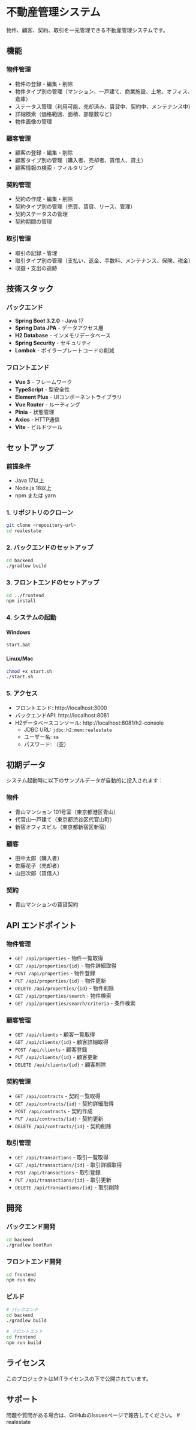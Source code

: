 # 不動産管理システム

物件、顧客、契約、取引を一元管理できる不動産管理システムです。

## 機能

### 物件管理
- 物件の登録・編集・削除
- 物件タイプ別の管理（マンション、一戸建て、商業施設、土地、オフィス、倉庫）
- ステータス管理（利用可能、売却済み、賃貸中、契約中、メンテナンス中）
- 詳細検索（価格範囲、面積、部屋数など）
- 物件画像の管理

### 顧客管理
- 顧客の登録・編集・削除
- 顧客タイプ別の管理（購入者、売却者、賃借人、貸主）
- 顧客情報の検索・フィルタリング

### 契約管理
- 契約の作成・編集・削除
- 契約タイプ別の管理（売買、賃貸、リース、管理）
- 契約ステータスの管理
- 契約期間の管理

### 取引管理
- 取引の記録・管理
- 取引タイプ別の管理（支払い、返金、手数料、メンテナンス、保険、税金）
- 収益・支出の追跡

## 技術スタック

### バックエンド
- **Spring Boot 3.2.0** - Java 17
- **Spring Data JPA** - データアクセス層
- **H2 Database** - インメモリデータベース
- **Spring Security** - セキュリティ
- **Lombok** - ボイラープレートコードの削減

### フロントエンド
- **Vue 3** - フレームワーク
- **TypeScript** - 型安全性
- **Element Plus** - UIコンポーネントライブラリ
- **Vue Router** - ルーティング
- **Pinia** - 状態管理
- **Axios** - HTTP通信
- **Vite** - ビルドツール

## セットアップ

### 前提条件
- Java 17以上
- Node.js 18以上
- npm または yarn

### 1. リポジトリのクローン
```bash
git clone <repository-url>
cd realestate
```

### 2. バックエンドのセットアップ
```bash
cd backend
./gradlew build
```

### 3. フロントエンドのセットアップ
```bash
cd ../frontend
npm install
```

### 4. システムの起動

#### Windows
```bash
start.bat
```

#### Linux/Mac
```bash
chmod +x start.sh
./start.sh
```

### 5. アクセス
- フロントエンド: http://localhost:3000
- バックエンドAPI: http://localhost:8081
- H2データベースコンソール: http://localhost:8081/h2-console
  - JDBC URL: `jdbc:h2:mem:realestate`
  - ユーザー名: `sa`
  - パスワード: （空）

## 初期データ

システム起動時に以下のサンプルデータが自動的に投入されます：

### 物件
- 青山マンション 101号室（東京都港区青山）
- 代官山一戸建て（東京都渋谷区代官山町）
- 新宿オフィスビル（東京都新宿区新宿）

### 顧客
- 田中太郎（購入者）
- 佐藤花子（売却者）
- 山田次郎（賃借人）

### 契約
- 青山マンションの賃貸契約

## API エンドポイント

### 物件管理
- `GET /api/properties` - 物件一覧取得
- `GET /api/properties/{id}` - 物件詳細取得
- `POST /api/properties` - 物件登録
- `PUT /api/properties/{id}` - 物件更新
- `DELETE /api/properties/{id}` - 物件削除
- `GET /api/properties/search` - 物件検索
- `GET /api/properties/search/criteria` - 条件検索

### 顧客管理
- `GET /api/clients` - 顧客一覧取得
- `GET /api/clients/{id}` - 顧客詳細取得
- `POST /api/clients` - 顧客登録
- `PUT /api/clients/{id}` - 顧客更新
- `DELETE /api/clients/{id}` - 顧客削除

### 契約管理
- `GET /api/contracts` - 契約一覧取得
- `GET /api/contracts/{id}` - 契約詳細取得
- `POST /api/contracts` - 契約作成
- `PUT /api/contracts/{id}` - 契約更新
- `DELETE /api/contracts/{id}` - 契約削除

### 取引管理
- `GET /api/transactions` - 取引一覧取得
- `GET /api/transactions/{id}` - 取引詳細取得
- `POST /api/transactions` - 取引登録
- `PUT /api/transactions/{id}` - 取引更新
- `DELETE /api/transactions/{id}` - 取引削除

## 開発

### バックエンド開発
```bash
cd backend
./gradlew bootRun
```

### フロントエンド開発
```bash
cd frontend
npm run dev
```

### ビルド
```bash
# バックエンド
cd backend
./gradlew build

# フロントエンド
cd frontend
npm run build
```

## ライセンス

このプロジェクトはMITライセンスの下で公開されています。

## サポート

問題や質問がある場合は、GitHubのIssuesページで報告してください。
#   r e a l e s t a t e  
 